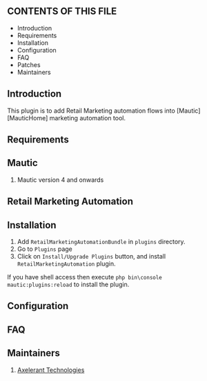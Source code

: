 CONTENTS OF THIS FILE
---------------------

* Introduction
* Requirements
* Installation
* Configuration
* FAQ
* Patches
* Maintainers


Introduction
------------
This plugin is to add Retail Marketing automation flows into [Mautic][MauticHome] marketing automation tool.


Requirements
------------  
## Mautic
1. Mautic version 4 and onwards

## Retail Marketing Automation


Installation
------------
1. Add `RetailMarketingAutomationBundle` in `plugins` directory.
2. Go to `Plugins` page
3. Click on `Install/Upgrade Plugins` button, and install `RetailMarketingAutomation` plugin.

If you have shell access then execute `php bin\console mautic:plugins:reload` to install the plugin.


Configuration
-------------


FAQ
---


Maintainers
----------
1. [Axelerant Technologies][AxelerantHome]

[AxelerantHome]: <https://axelerat.com>